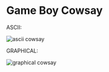 # Game Boy Cowsay  
ASCII:

![ascii cowsay](https://github.com/leozamboni/gbasm-cowsay/blob/main/ascii.png)

GRAPHICAL:

![graphical cowsay](https://github.com/leozamboni/gbasm-cowsay/blob/main/graphical.png)
    